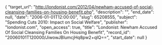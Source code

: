 {
  "target_url": "http://londonist.com/2012/04/newham-accused-of-social-cleansing-families-on-housing-benefit.php", 
  "description": "", 
  "end_date": null, 
  "date": "2006-01-01T12:00:00", 
  "slug": 65208555, 
  "subject": "Spending Cuts 2010: Impact on Social Welfare", 
  "publisher": "londonist.com", 
  "open_access": true, 
  "title": "Londonist: Newham Accused Of Social Cleansing Families On Housing Benefit", 
  "record_id": "20060101T120000/JiwowJBIumcjHq8pw2+qIQ==", 
  "start_date": null
}


